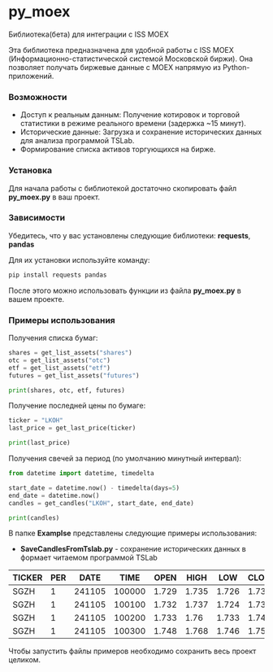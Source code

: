 # py_moex
Библиотека(бета) для интеграции с ISS MOEX

Эта библиотека предназначена для удобной работы с ISS MOEX (Информационно-статистической системой Московской биржи). Она позволяет получать биржевые данные с MOEX напрямую из Python-приложений.

### Возможности
- Доступ к реальным данным: Получение котировок и торговой статистики в режиме реального времени (задержка ~15 минут).
- Исторические данные: Загрузка и сохранение исторических данных для анализа программой TSLab.
- Формирование списка активов торгующихся на бирже.

### Установка

Для начала работы с библиотекой достаточно скопировать файл **py_moex.py** в ваш проект.

### Зависимости

Убедитесь, что у вас установлены следующие библиотеки: **requests**, **pandas**

Для их установки используйте команду:

```bash 
pip install requests pandas
```
После этого можно использовать функции из файла **py_moex.py** в вашем проекте.

### Примеры использования

Получения списка бумаг:

```python
shares = get_list_assets("shares")
otc = get_list_assets("otc")
etf = get_list_assets("etf")
futures = get_list_assets("futures")

print(shares, otc, etf, futures)
```

Получение последней цены по бумаге:

```python
ticker = "LKOH"
last_price = get_last_price(ticker)

print(last_price)
```

Получения свечей за период (по умолчанию минутный интервал):
```python
from datetime import datetime, timedelta

start_date = datetime.now() - timedelta(days=5)
end_date = datetime.now()
candles = get_candles("LKOH", start_date, end_date)

print(candles)
```

В папке **Examplse** представлены следующие примеры использования:

- **SaveCandlesFromTslab.py** - сохранение исторических данных в формает читаемом программой TSLab

|TICKER|PER|DATE|TIME|OPEN|HIGH|LOW|CLOSE|VOL|
|------|---|----|----|----|----|---|-----|---|      
SGZH|1|241105|100000|1.729|1.735|1.726|1.731|1754200|
SGZH|1|241105|100100|1.732|1.737|1.724|1.731|4705000|
SGZH|1|241105|100200|1.733|1.76|1.733|1.746|8090100|
SGZH|1|241105|100300|1.748|1.768|1.746|1.758|8610500|

Чтобы запустить файлы примеров необходимо сохранить весь проект целиком.
